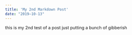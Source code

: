 ```yaml
---
title: 'My 2nd Markdown Post'
date: "2019–10-13"
---
```



this is my 2nd test of a post just putting a bunch of gibberish